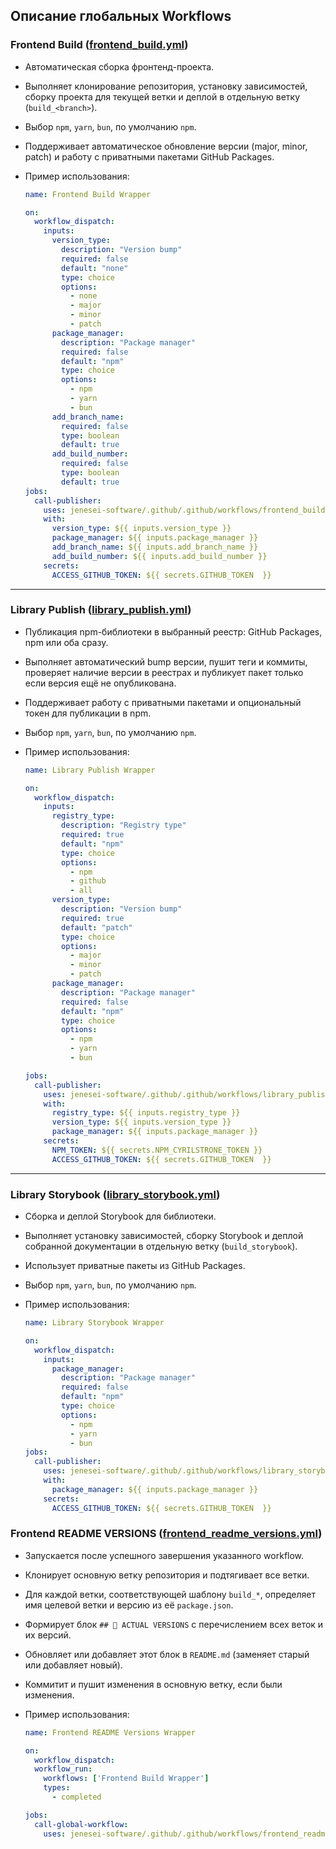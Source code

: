 ## Описание глобальных Workflows

### Frontend Build ([frontend_build.yml](../.github/workflows/frontend_build.yml))

- Автоматическая сборка фронтенд-проекта.
- Выполняет клонирование репозитория, установку зависимостей, сборку проекта для текущей ветки и деплой в отдельную ветку (`build_<branch>`).
- Выбор `npm`, `yarn`, `bun`, по умолчанию `npm`.
- Поддерживает автоматическое обновление версии (major, minor, patch) и работу с приватными пакетами GitHub Packages.

- Пример использования:

  ```yml
  name: Frontend Build Wrapper

  on:
    workflow_dispatch:
      inputs:
        version_type:
          description: "Version bump"
          required: false
          default: "none"
          type: choice
          options:
            - none
            - major
            - minor
            - patch
        package_manager:
          description: "Package manager"
          required: false
          default: "npm"
          type: choice
          options:
            - npm
            - yarn
            - bun
        add_branch_name:
          required: false
          type: boolean
          default: true
        add_build_number:
          required: false
          type: boolean
          default: true
  jobs:
    call-publisher:
      uses: jenesei-software/.github/.github/workflows/frontend_build.yml@main
      with:
        version_type: ${{ inputs.version_type }}
        package_manager: ${{ inputs.package_manager }}
        add_branch_name: ${{ inputs.add_branch_name }}
        add_build_number: ${{ inputs.add_build_number }}
      secrets:
        ACCESS_GITHUB_TOKEN: ${{ secrets.GITHUB_TOKEN  }}
  ```

---

### Library Publish ([library_publish.yml](../.github/workflows/library_publish.yml))

- Публикация npm-библиотеки в выбранный реестр: GitHub Packages, npm или оба сразу.
- Выполняет автоматический bump версии, пушит теги и коммиты, проверяет наличие версии в реестрах и публикует пакет только если версия ещё не опубликована.
- Поддерживает работу с приватными пакетами и опциональный токен для публикации в npm.
- Выбор `npm`, `yarn`, `bun`, по умолчанию `npm`.
- Пример использования:

  ```yml
  name: Library Publish Wrapper

  on:
    workflow_dispatch:
      inputs:
        registry_type:
          description: "Registry type"
          required: true
          default: "npm"
          type: choice
          options:
            - npm
            - github
            - all
        version_type:
          description: "Version bump"
          required: true
          default: "patch"
          type: choice
          options:
            - major
            - minor
            - patch
        package_manager:
          description: "Package manager"
          required: false
          default: "npm"
          type: choice
          options:
            - npm
            - yarn
            - bun

  jobs:
    call-publisher:
      uses: jenesei-software/.github/.github/workflows/library_publish.yml@main
      with:
        registry_type: ${{ inputs.registry_type }}
        version_type: ${{ inputs.version_type }}
        package_manager: ${{ inputs.package_manager }}
      secrets:
        NPM_TOKEN: ${{ secrets.NPM_CYRILSTRONE_TOKEN }}
        ACCESS_GITHUB_TOKEN: ${{ secrets.GITHUB_TOKEN  }}
  ```

---

### Library Storybook ([library_storybook.yml](../.github/workflows/library_storybook.yml))

- Сборка и деплой Storybook для библиотеки.
- Выполняет установку зависимостей, сборку Storybook и деплой собранной документации в отдельную ветку (`build_storybook`).
- Использует приватные пакеты из GitHub Packages.
- Выбор `npm`, `yarn`, `bun`, по умолчанию `npm`.
- Пример использования:

  ```yml
  name: Library Storybook Wrapper

  on:
    workflow_dispatch:
      inputs:
        package_manager:
          description: "Package manager"
          required: false
          default: "npm"
          type: choice
          options:
            - npm
            - yarn
            - bun
  jobs:
    call-publisher:
      uses: jenesei-software/.github/.github/workflows/library_storybook.yml@main
      with:
        package_manager: ${{ inputs.package_manager }}
      secrets:
        ACCESS_GITHUB_TOKEN: ${{ secrets.GITHUB_TOKEN  }}
  ```

### Frontend README VERSIONS ([frontend_readme_versions.yml](../.github/workflows/frontend_readme_versions.yml))
- Запускается после успешного завершения указанного workflow.
- Клонирует основную ветку репозитория и подтягивает все ветки.
- Для каждой ветки, соответствующей шаблону `build_*`, определяет имя целевой ветки и версию из её `package.json`.
- Формирует блок `## 🚀 ACTUAL VERSIONS` с перечислением всех веток и их версий.
- Обновляет или добавляет этот блок в `README.md` (заменяет старый или добавляет новый).
- Коммитит и пушит изменения в основную ветку, если были изменения.
- Пример использования:

  ```yml
  name: Frontend README Versions Wrapper

  on:
    workflow_dispatch:
    workflow_run:
      workflows: ['Frontend Build Wrapper']
      types:
        - completed

  jobs:
    call-global-workflow:
      uses: jenesei-software/.github/.github/workflows/frontend_readme_versions.yml@main
  ```